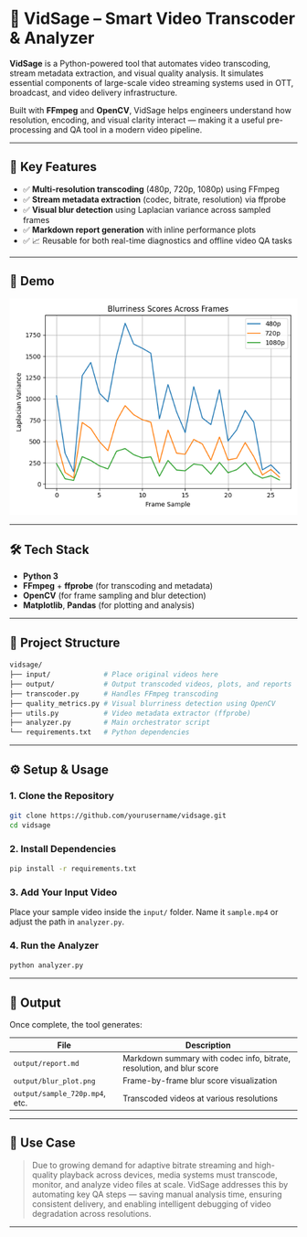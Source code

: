 # 🎥 VidSage – Smart Video Transcoder & Analyzer

**VidSage** is a Python-powered tool that automates video transcoding, stream metadata extraction, and visual quality analysis. It simulates essential components of large-scale video streaming systems used in OTT, broadcast, and video delivery infrastructure.

Built with **FFmpeg** and **OpenCV**, VidSage helps engineers understand how resolution, encoding, and visual clarity interact — making it a useful pre-processing and QA tool in a modern video pipeline.

---

## 🚀 Key Features

- ✅ **Multi-resolution transcoding** (480p, 720p, 1080p) using FFmpeg
- ✅ **Stream metadata extraction** (codec, bitrate, resolution) via ffprobe
- ✅ **Visual blur detection** using Laplacian variance across sampled frames
- ✅ **Markdown report generation** with inline performance plots
- ✅ 📈 Reusable for both real-time diagnostics and offline video QA tasks

---

## 📸 Demo

![Blur Plot](output/blur_plot.png)

---

## 🛠 Tech Stack

- **Python 3**
- **FFmpeg** + **ffprobe** (for transcoding and metadata)
- **OpenCV** (for frame sampling and blur detection)
- **Matplotlib**, **Pandas** (for plotting and analysis)

---

## 🧱 Project Structure

```bash
vidsage/
├── input/             # Place original videos here
├── output/            # Output transcoded videos, plots, and reports
├── transcoder.py      # Handles FFmpeg transcoding
├── quality_metrics.py # Visual blurriness detection using OpenCV
├── utils.py           # Video metadata extractor (ffprobe)
├── analyzer.py        # Main orchestrator script
└── requirements.txt   # Python dependencies
````

---

## ⚙️ Setup & Usage

### 1. Clone the Repository

```bash
git clone https://github.com/yourusername/vidsage.git
cd vidsage
```

### 2. Install Dependencies

```bash
pip install -r requirements.txt
```

### 3. Add Your Input Video

Place your sample video inside the `input/` folder. Name it `sample.mp4` or adjust the path in `analyzer.py`.

### 4. Run the Analyzer

```bash
python analyzer.py
```

---

## 📂 Output

Once complete, the tool generates:

| File                           | Description                                                           |
| ------------------------------ | --------------------------------------------------------------------- |
| `output/report.md`             | Markdown summary with codec info, bitrate, resolution, and blur score |
| `output/blur_plot.png`         | Frame-by-frame blur score visualization                               |
| `output/sample_720p.mp4`, etc. | Transcoded videos at various resolutions                              |

---

## 🎯 Use Case

> Due to growing demand for adaptive bitrate streaming and high-quality playback across devices, media systems must transcode, monitor, and analyze video files at scale. VidSage addresses this by automating key QA steps — saving manual analysis time, ensuring consistent delivery, and enabling intelligent debugging of video degradation across resolutions.

---




